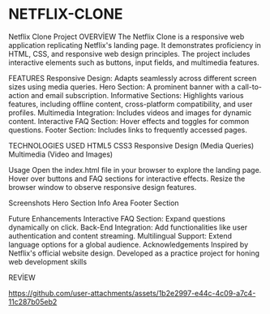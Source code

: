 # NETFLIX-CLONE

Netflix Clone Project
OVERVİEW
The Netflix Clone is a responsive web application replicating Netflix's landing page. It demonstrates proficiency in HTML, CSS, and responsive web design principles. The project includes interactive elements such as buttons, input fields, and multimedia features.

FEATURES
Responsive Design: Adapts seamlessly across different screen sizes using media queries.
Hero Section: A prominent banner with a call-to-action and email subscription.
Informative Sections: Highlights various features, including offline content, cross-platform compatibility, and user profiles.
Multimedia Integration: Includes videos and images for dynamic content.
Interactive FAQ Section: Hover effects and toggles for common questions.
Footer Section: Includes links to frequently accessed pages.

TECHNOLOGIES USED
HTML5
CSS3
Responsive Design (Media Queries)
Multimedia (Video and Images)

Usage
Open the index.html file in your browser to explore the landing page.
Hover over buttons and FAQ sections for interactive effects.
Resize the browser window to observe responsive design features.

Screenshots
Hero Section
Info Area
Footer Section

Future Enhancements
Interactive FAQ Section: Expand questions dynamically on click.
Back-End Integration: Add functionalities like user authentication and content streaming.
Multilingual Support: Extend language options for a global audience.
Acknowledgements
Inspired by Netflix's official website design.
Developed as a practice project for honing web development skills







REVİEW




https://github.com/user-attachments/assets/1b2e2997-e44c-4c09-a7c4-11c287b05eb2




